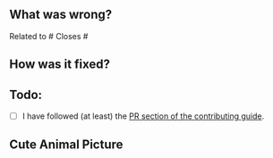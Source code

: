 ## What was wrong?

Related to #
Closes #

## How was it fixed?


## Todo:

- [ ] I have followed (at least) the [PR section of the contributing guide](https://github.com/moerphous/moerphous-server/blob/main/CONTRIBUTING.md#-pull-request-guidelines).

## Cute Animal Picture
